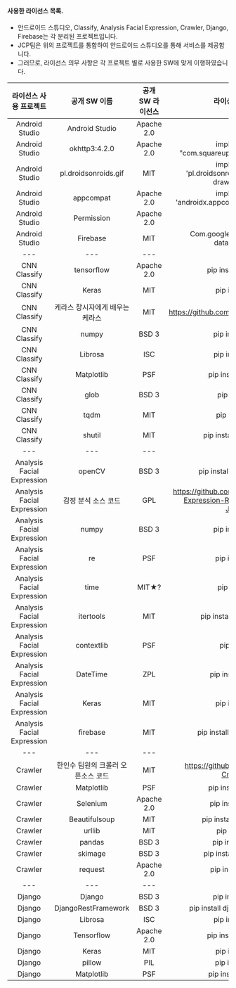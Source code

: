 #### 사용한 라이선스 목록.
* 안드로이드 스튜디오, Classify, Analysis Facial Expression, Crawler, Django, Firebase는 각 분리된 프로젝트입니다.
* JCP팀은 위의 프로젝트를 통합하여 안드로이드 스튜디오를 통해 서비스를 제공합니다.
* 그러므로, 라이선스 의무 사항은 각 프로젝트 별로 사용한 SW에 맞게 이행하였습니다.

|라이선스 사용 프로젝트|공개 SW 이름|공개 SW 라이선스|라이선스 사용 방법|
|:---:|:---:|:---:|:---:|
|Android Studio|Android Studio|Apache 2.0|★?|
|Android Studio|okhttp3:4.2.0|Apache 2.0|implementation "com.squareup.okhttp3:okhttp:4.2.0"|
|Android Studio|pl.droidsonroids.gif|MIT|implementation 'pl.droidsonroids.gif:android-gif-drawable:1.2.18'|
|Android Studio|appcompat|Apache 2.0|implementation 'androidx.appcompat:appcompat:1.1.0'|
|Android Studio|Permission|Apache 2.0|<uses-permission-sdk-23 android:name="string" android:maxSdkVersion="integer" />|
|Android Studio|Firebase|MIT|Com.google.firebase:firebase-database:19.1.0|
|---|---|---|---|
|CNN Classify|tensorflow|Apache 2.0|pip install tensorflow|
|CNN Classify|Keras|MIT|pip install keras|
|CNN Classify|케라스 창시자에게 배우는 케라스|MIT|https://github.com/gilbutITbook/006975.git|
|CNN Classify|numpy|BSD 3|pip install numpy|
|CNN Classify|Librosa|ISC|pip install librosa|
|CNN Classify|Matplotlib|PSF|pip install matplotlib|
|CNN Classify|glob|BSD 3|pip install glob|
|CNN Classify|tqdm|MIT|pip install tqdm|
|CNN Classify|shutil|MIT|pip install pytest-shutil|
|---|---|---|---|
|Analysis Facial Expression|openCV|BSD 3|pip install opencv-python|
|Analysis Facial Expression|감정 분석 소스 코드|GPL|https://github.com/ashishpatel26/Facial-Expression-Recognization-using-JAFFE.git|
|Analysis Facial Expression|numpy|BSD 3|pip install numpy|
|Analysis Facial Expression|re|PSF|pip install regex|
|Analysis Facial Expression|time|MIT★?|pip install time|
|Analysis Facial Expression|itertools|MIT|pip install more-itertools|
|Analysis Facial Expression|contextlib|PSF|pip install tox|
|Analysis Facial Expression|DateTime|ZPL|pip install Datetime|
|Analysis Facial Expression|Keras|MIT|pip install keras|
|Analysis Facial Expression|firebase|MIT|pip install python-firebase|
|---|---|---|---|
|Crawler|한인수 팀원의 크롤러 오픈소스 코드|MIT|https://github.com/his9989/Web-Crawling.git|
|Crawler|Matplotlib|PSF|pip install matplotlib|
|Crawler|Selenium|Apache 2.0|pip install selenium|
|Crawler|Beautifulsoup|MIT|pip install beautifulsoup|
|Crawler|urllib|MIT|pip install urllib|
|Crawler|pandas|BSD 3|pip install pandas|
|Crawler|skimage|BSD 3|pip install scikit-image|
|Crawler|request|Apache 2.0|pip install requests|
|---|---|---|---|
|Django|Django|BSD 3|pip install Django|
|Django|DjangoRestFramework|BSD 3|pip install djangorestframework|
|Django|Librosa|ISC|pip install librosa|
|Django|Tensorflow|Apache 2.0|pip install tensorflow|
|Django|Keras|MIT|pip install keras|
|Django|pillow|PIL|pip install pillow|
|Django|Matplotlib|PSF|pip install matplotlib|
